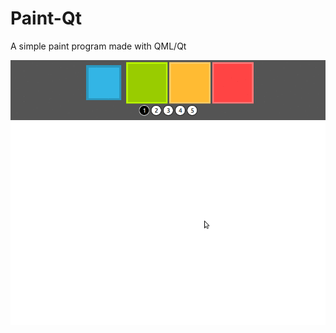 # Paint-Qt
A simple paint program made with QML/Qt

![Screenshot](https://github.com/brandonsoto/Paint-Qt/blob/master/paint.gif)
